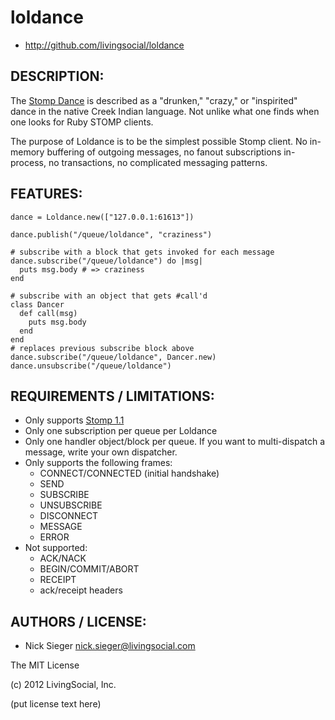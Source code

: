 # loldance

* http://github.com/livingsocial/loldance

## DESCRIPTION:

The [Stomp Dance] is described as a "drunken," "crazy," or "inspirited" dance in
the native Creek Indian language. Not unlike what one finds when one looks for
Ruby STOMP clients.

The purpose of Loldance is to be the simplest possible Stomp client. No
in-memory buffering of outgoing messages, no fanout subscriptions in-process, no
transactions, no complicated messaging patterns.

[Stomp Dance]: http://en.wikipedia.org/wiki/Stomp_dance

## FEATURES:

```
dance = Loldance.new(["127.0.0.1:61613"])

dance.publish("/queue/loldance", "craziness")

# subscribe with a block that gets invoked for each message
dance.subscribe("/queue/loldance") do |msg|
  puts msg.body # => craziness
end

# subscribe with an object that gets #call'd
class Dancer
  def call(msg)
    puts msg.body
  end
end
# replaces previous subscribe block above
dance.subscribe("/queue/loldance", Dancer.new)
dance.unsubscribe("/queue/loldance")
```

## REQUIREMENTS / LIMITATIONS:

- Only supports [Stomp 1.1](http://stomp.github.com/stomp-specification-1.1.html)
- Only one subscription per queue per Loldance
- Only one handler object/block per queue. If you want to multi-dispatch a
  message, write your own dispatcher.
- Only supports the following frames:
  - CONNECT/CONNECTED (initial handshake)
  - SEND
  - SUBSCRIBE
  - UNSUBSCRIBE
  - DISCONNECT
  - MESSAGE
  - ERROR
- Not supported:
  - ACK/NACK
  - BEGIN/COMMIT/ABORT
  - RECEIPT
  - ack/receipt headers

## AUTHORS / LICENSE:

* Nick Sieger <nick.sieger@livingsocial.com>

The MIT License

(c) 2012 LivingSocial, Inc.

(put license text here)
